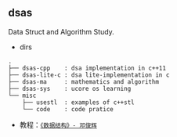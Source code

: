 

## dsas
Data Struct and Algorithm Study.

 - dirs

```
.
├── dsas-cpp    : dsa implementation in c++11
├── dsas-lite-c : dsa lite-implementation in c
├── dsas-ma     : mathematics and algorithm
├── dsas-sys    : ucore os learning
└── misc
    ├── usestl  : examples of c++stl
    └── code    : code pratice
```

 - 教程：[`《数据结构》- 邓俊辉`](http://www.xuetangx.com/courses/TsinghuaX/30240184X/2014_T2/about?Spam=3)
